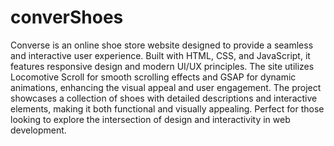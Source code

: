 # converShoes
Converse is an online shoe store website designed to provide a seamless and interactive user experience. Built with HTML, CSS, and JavaScript, it features responsive design and modern UI/UX principles. The site utilizes Locomotive Scroll for smooth scrolling effects and GSAP for dynamic animations, enhancing the visual appeal and user engagement. The project showcases a collection of shoes with detailed descriptions and interactive elements, making it both functional and visually appealing. Perfect for those looking to explore the intersection of design and interactivity in web development.
